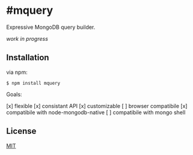 #mquery
===========

Expressive MongoDB query builder.

_work in progress_

## Installation

via npm:

    $ npm install mquery

Goals:

[x] flexible
[x] consistant API
[x] customizable
[ ] browser compatibile
[x] compatibile with node-mongodb-native
[ ] compatibile with mongo shell

## License

[MIT](https://github.com/aheckmann/mquery/blob/master/LICENSE)
